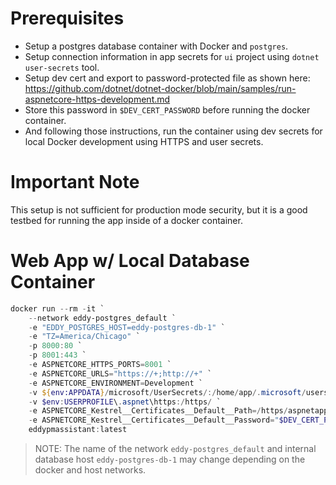 # Prerequisites
- Setup a postgres database container with Docker and `postgres`.
- Setup connection information in app secrets for `ui` project using `dotnet user-secrets` tool.
- Setup dev cert and export to password-protected file as shown here: https://github.com/dotnet/dotnet-docker/blob/main/samples/run-aspnetcore-https-development.md
- Store this password in `$DEV_CERT_PASSWORD` before running the docker container.
- And following those instructions, run the container using dev secrets for local Docker development using HTTPS and user secrets.

# Important Note
This setup is not sufficient for production mode security, but it is a good testbed for running the app inside of a docker container.

# Web App w/ Local Database Container
```powershell
docker run --rm -it `
    --network eddy-postgres_default `
    -e "EDDY_POSTGRES_HOST=eddy-postgres-db-1" `
    -e "TZ=America/Chicago" `
    -p 8000:80 `
    -p 8001:443 `
    -e ASPNETCORE_HTTPS_PORTS=8001 `
    -e ASPNETCORE_URLS="https://+;http://+" `
    -e ASPNETCORE_ENVIRONMENT=Development `
    -v ${env:APPDATA}/microsoft/UserSecrets/:/home/app/.microsoft/usersecrets `
    -v $env:USERPROFILE\.aspnet\https:/https/ `
    -e ASPNETCORE_Kestrel__Certificates__Default__Path=/https/aspnetapp.pfx `
    -e ASPNETCORE_Kestrel__Certificates__Default__Password="$DEV_CERT_PASSWORD" `
    eddypmassistant:latest
```

> NOTE: The name of the network `eddy-postgres_default` and internal database host `eddy-postgres-db-1` may change depending on the docker and host networks.
